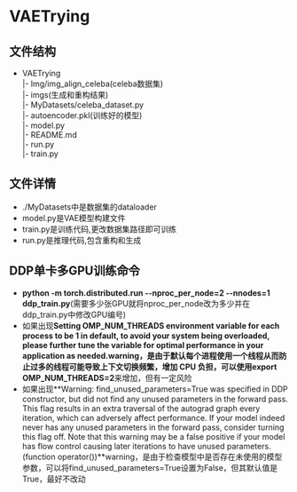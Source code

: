 # VAETrying
## 文件结构
- VAETrying <br/>
|- Img/img_align_celeba(celeba数据集)<br/>
|- imgs(生成和重构结果)<br/>
|- MyDatasets/celeba_dataset.py<br/>
|- autoencoder.pkl(训练好的模型)<br/>
|- model.py<br/>
|- README.md<br/>
|- run.py<br/>
|- train.py<br/>
## 文件详情
- ./MyDatasets中是数据集的dataloader
- model.py是VAE模型构建文件
- train.py是训练代码,更改数据集路径即可训练
- run.py是推理代码,包含重构和生成
## DDP单卡多GPU训练命令
- **python -m torch.distributed.run --nproc_per_node=2 --nnodes=1 ddp_train.py**(需要多少张GPU就将nproc_per_node改为多少并在ddp_train.py中修改GPU编号)
- 如果出现**Setting OMP_NUM_THREADS environment variable for each process to be 1 in default, to avoid your system being overloaded, please further tune the variable for optimal performance in your application as needed.**warning，是由于默认每个进程使用一个线程从而防止过多的线程可能导致上下文切换频繁，增加 CPU 负担，可以使用**export OMP_NUM_THREADS=2**来增加，但有一定风险
- 如果出现**Warning: find_unused_parameters=True was specified in DDP constructor, but did not find any unused parameters in the forward pass. This flag results in an extra traversal of the autograd graph every iteration,  which can adversely affect performance. If your model indeed never has any unused parameters in the forward pass, consider turning this flag off. Note that this warning may be a false positive if your model has flow control causing later iterations to have unused parameters. (function operator())**warning，是由于检查模型中是否存在未使用的模型参数，可以将find_unused_parameters=True设置为False，但其默认值是True，最好不改动